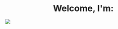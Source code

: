 <div align="center">
<h1 align="center"> Welcome, I'm: </h1>
</div>
<img src="https://i.postimg.cc/Jnqzht1H/Portada-github.png">




